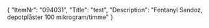 {
  "ItemNr": "094031",
  "Title": "test",
  "Description": "Fentanyl Sandoz, depotplåster 100 mikrogram/timme"
}